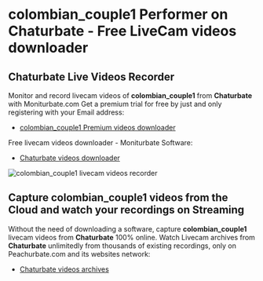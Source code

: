 # colombian_couple1 Performer on Chaturbate - Free LiveCam videos downloader

## Chaturbate Live Videos Recorder

Monitor and record livecam videos of **colombian_couple1** from **Chaturbate** with Moniturbate.com
Get a premium trial for free by just and only registering with your Email address:
* [colombian_couple1 Premium videos downloader](https://moniturbate.com/request-demo-licence-key.html)

Free livecam videos downloader - Moniturbate Software:
* [Chaturbate videos downloader](https://moniturbate.com/moniturbate-download-software.html)

![colombian_couple1 livecam videos recorder](https://peachurnet.com/templates/moniturbate-software.png)


## Capture colombian_couple1 videos from the Cloud and watch your recordings on Streaming

Without the need of downloading a software, capture **colombian_couple1** livecam videos from **Chaturbate** 100% online.
Watch Livecam archives from **Chaturbate** unlimitedly from thousands of existing recordings, only on Peachurbate.com and its websites network:
* [Chaturbate videos archives](https://peachurnet.com/)